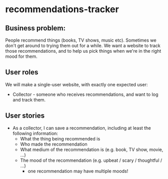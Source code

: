 # recommendations-tracker

## Business problem:
People recommend things (books, TV shows, music etc). Sometimes we don't get around to trying them out for a while. We want a website to track those recommendations, and to help us pick things when we're in the right mood for them.

## User roles
We will make a single-user website, with exactly one expected user:
- Collector - someone who receives recommendations, and want to log and track them.

## User stories
- As a collector, I can save a recommendation, including at least the following information:
    * What the thing being recommended is
    * Who made the recommendation
    * What medium of the recommendation is (e.g. book, TV show, movie, ...)
    * The mood of the recommendation (e.g. upbeat / scary / thoughtful / ...)
        - one recommendation may have multiple moods!